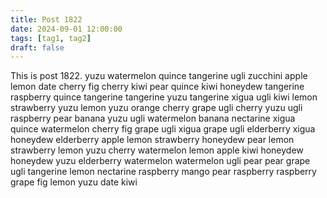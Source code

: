 ```yaml
---
title: Post 1822
date: 2024-09-01 12:00:00
tags: [tag1, tag2]
draft: false
---
```

This is post 1822.
yuzu
watermelon
quince
tangerine
ugli
zucchini
apple
lemon
date
cherry
fig
cherry
kiwi
pear
quince
kiwi
honeydew
tangerine
raspberry
quince
tangerine
tangerine
yuzu
tangerine
xigua
ugli
kiwi
lemon
strawberry
yuzu
lemon
yuzu
orange
cherry
grape
ugli
cherry
yuzu
ugli
raspberry
pear
banana
yuzu
ugli
watermelon
banana
nectarine
xigua
quince
watermelon
cherry
fig
grape
ugli
xigua
grape
ugli
elderberry
xigua
honeydew
elderberry
apple
lemon
strawberry
honeydew
pear
lemon
strawberry
lemon
yuzu
cherry
watermelon
lemon
apple
kiwi
honeydew
honeydew
yuzu
elderberry
watermelon
watermelon
ugli
pear
pear
grape
ugli
tangerine
lemon
nectarine
raspberry
mango
pear
raspberry
raspberry
grape
fig
lemon
yuzu
date
kiwi
